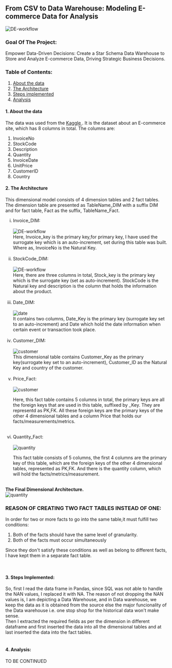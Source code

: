<h2>From CSV to Data Warehouse: Modeling E-commerce Data for Analysis </h2>
<img src="./images/dimensional model.png" alt="DE-workflow" title="Dimensional model">

<h3> Goal Of The Project:</h3>
Empower Data-Driven Decisions: Create a Star Schema Data Warehouse to Store and Analyze E-commerce Data, Driving Strategic Business Decisions.


<h3>Table of Contents:</h3>
<ol>
    <li> <a href="#data">About the data  </a></li>
    <li><a href="#architecture"> The Architecture  </a></li>
    <li> <a href="#steps">Steps implemented </a></li>
    <li> <a href="#analysis">Analysis </a> </li>
</ol>


<h4 id="data"> <b> 1. About the data </b></h4>
The data was used from the <a href="https://www.kaggle.com/datasets/carrie1/ecommerce-data"> Kaggle </a>. 
It is the dataset about an E-commerce site, which has 8 columns in total.
The columns are:
<ol>
    <li>InvoiceNo</li>
    <li>StockCode</li>
    <li>Description</li>
    <li>Quantity</li>
    <li>InvoiceDate</li>
    <li>UnitPrice</li>
    <li>CustomerID</li>
     <li>Country</li>
</ol>

<h4 id="architecture"> <b> 2. The Architecture </b></h4>
<p>This dimensional model consists of 4 dimension tables and 2 fact tables.
The dimension table are presented as TableName_DIM with a suffix DIM and for fact table, Fact as the suffix, TableName_Fact.
<ol type="i">
    <li>Invoice_DIM:</li> <br>
     <img src="./images/invoice.png" alt="DE-workflow" title="INVOICE"> </img>
     <br>
     Here, Invoice_key is the primary key,for primary key, I have used the surrogate key which is an auto-increment, set during this table was built.
     Where as, InvoiceNo is the Natural Key.
    <br>
    <br>
     <li> StockCode_DIM:</li>
     <br>
     <img src="./images/stockcode.png" alt="DE-workflow" title="StockCode"> </img> 
     <br>
     Here, there are three columns in total, Stock_key is the primary key which is the surrogate key (set as auto-increment). StockCode is the Natural key and description is the column that holds the information about the product.
    <br>
    <br>
    <li> Date_DIM: </li>
    <br>
    <img src="./images/date.png" title="date"> </img>  
    <br>
    It contains two columns, Date_Key is the primary key (surrogate key set to an auto-increment) and Date which hold the date information when certain event or transaction took place.
    <br>
    <br>
    <li > Customer_DIM: </li>
    <br>
    <img src="./images/customer.png" title="customer "> </img>
    <br>
    This dimensional table contains Customer_Key as the primary key(surrogate key set to an auto-increment), Customer_ID as the Natural Key and country of the customer.
    <br>
    <br>
    <li> Price_Fact:</li>
    <br>
    <img src="./images/price.png" title="customer "> </img>
     <br>
     <p>Here, this fact table contains 5 columns in total, the primary keys are all the foreign keys that are used in this table, suffixed by _Key. They are representd as PK,FK.  All these foreign keys are the primary keys of the other 4 dimensional tables and a column Price that holds our facts/measurements/metrics.
     <br>
     <br>
     <li> Quantity_Fact: </li>
     <br>
     <img src="./images/quantity.png" title="quantity "> </img>
    <br>
    <p>This fact table consists of 5 columns, the first 4 columns are the primary key of this table, which are the foreign keys of the other 4 dimensional tables, represented as PK,FK.
    And there is the quantity column, which will hold the facts/metrics/measurement.
</ol>
 </p>
 <b>
 <br>The Final Dimensional Architecture. </b>
 <br>
<img src="./images/dim.png" title="quantity "> </img>

 <h3>REASON OF CREATING TWO FACT TABLES INSTEAD OF ONE: </H3>
In order for two or more facts to go into the same table,it must fulfill two conditions:
<ol>
    <li>Both of the facts should have the same level of granularity.</li>
    <li> Both of the facts must occur simultaneously </li>
</ol>
<p> Since they don't satisfy these conditions as well as belong to different facts, I have kept them in a separate fact table.
</p>
<br>
<h4 id="steps"> <b>3. Steps Implemented: </b></h4>
So, first I read the data frame in Pandas, since SQL was not able to handle the NAN values, I replaced it with NA. The reason of not dropping the NAN values is, I am depicting a Data Warehouse, and in Data warehouse, we keep the data as it is obtained from the source else the major funcionality of the Data warehouse i.e. one stop shop for the historical data won't make sense.
<br>
Then I extracted the required fields as per the dimension in different dataframe and first inserted the data into all the dimensional tables and at last inserted the data into the fact tables.
<br>
<br>
<h4 id="analysis"> <b> 4. Analysis:</b> </h4>
<p> TO BE CONTINUED </P>